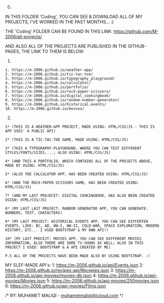 0.

IN THIS FOLDER 'Coding', YOU CAN SEE & DOWNLOAD ALL OF MY PROJECTS, I'VE WORKED IN THE PAST MONTHS... :)

THE 'Coding' FOLDER CAN BE FOUND IN THIS LINK: https://github.com/M-2006/all-projects/

AND ALSO ALL OF THE PROJECTS ARE PUBLISHED IN THE GITHUB-PAGES, THE LINK TO THEM IS BELOW:

1.

    1. https://m-2006.github.io/weather-app/                       
    2. https://m-2006.github.io/tic-tac-toe/                     
    3. https://m-2006.github.io/typography_playground/           
    4. https://m-2006.github.io/calculator/
    5. https://m-2006.github.io/portfolio/
    6. https://m-2006.github.io/rock-paper-scissors/
    7. https://m-2006.github.io/digital_cookingbook/
    8. https://m-2006.github.io/random-number-generator/
    9. https://m-2006.github.io/historical.events/
    10. https://m-2006.github.io/movies/

2.    

    1* (THIS IS A WEATHER-APP PROJECT, MADE USING: HTML/CSS/JS - THIS IS APP USES' A PUBLIC API)

    2* (THIS IS A TIC-TAC-TOE GAME, MADE USING: HTML/CSS/JS)

    3* (THIS A TYPOGRAPHY-PLAYGROUND, WHERE YOU CAN TEST DIFFERENT STYLES/FONTS/SIZES,...; ALSO USING: HTML/CSS/JS)

    4* (AND THIS A PORTFOLIO, WHICH CONTAINS ALL OF THE PROJECTS ABOVE, MADE BY USING: HTML/CSS/JS)

    5* (ALSO THE CALCULATOR APP, HAS BEEN CREATED USING: HTML/CSS/JS)

    6* (AND THE ROCK-PAPER-SCISSORS GAME, HAS BEEN CREATED USING: HTML/CSS/JS)

    7* (AND MY LAST PROJECET: DIGITAL COOKINGBOOK, HAS ALSO BEEN CREATED USIGN: HTML/CSS/JS)

    8* (MY LAST LAST PROJECT: RANDOM GENERATOR APP, YOU CAN GENERATE: NUMBERS, TEXT, CHATACTERS)

    9* (MY LAST PROJECT: HISTORICAL EVENTS APP, YOU CAN SEE DIFFERTEN EVENTS, LIKE: BC, AD, WW-I, WW-II, COLD-WAR, SPACE EXPLORATION, MODERN HISTORY, ETC... I USED BOOTSTRAP & MY OWN API!)

    10* (MY LAST PROCEJT: MOVIES APP, YOU CAN SEE DIFFERENT MOVIES INFORMATION, ALSO THERE ARE SOME TV-SHOWS AS WELL; ALSO IN THIS PROJECT I USED: BOOTSTRAP & A API CREATED BY ME)

    P.S ALL OF THE PROJECTS HAVE BEEN MADE ALSO BY USING BOOTSTRAP. :)

    


MY SLEF-MADE API's: 
    1: https://m-2006.github.io/api/Events.json
    2: https://m-2006.github.io/recipes-api/Recepies.json
    3: https://m-2006.github.io/api-movies/movies-db.json
    4: https://m-2006.github.io/api-movies/Movies.json
    5: https://m-2006.github.io/api-movies/250movies.json
    6: https://m-2006.github.io/api-movies/Films.json

    



/* BY: MUHAMET MALIQI - muhametmaliqi@icloud.com  */
